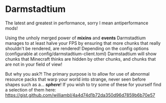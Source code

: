 # Darmstadtium
The latest and greatest in performance, sorry I mean antiperformance mods!

Using the unholy merged power of **mixins** and **events** Darmstadtium manages to at least halve your FPS by ensuring that more chunks that really shouldn't be rendered, are rendered! Depending on the config options (configurable at config/darmstadtium-client.toml) Darmstadtium will show chunks that Minecraft thinks are hidden by other chunks, and chunks that are not in your field of view!


But why you ask?!
The primary purpose is to allow for use of abnormal resource packs that warp your world into strange, never seen before shapes such as a... ***sphere***!
If you wish to try some of these for yourself find a selection of them here: https://gist.github.com/williambl/4a4d74d1b72da350d96d7859b6b70e57
